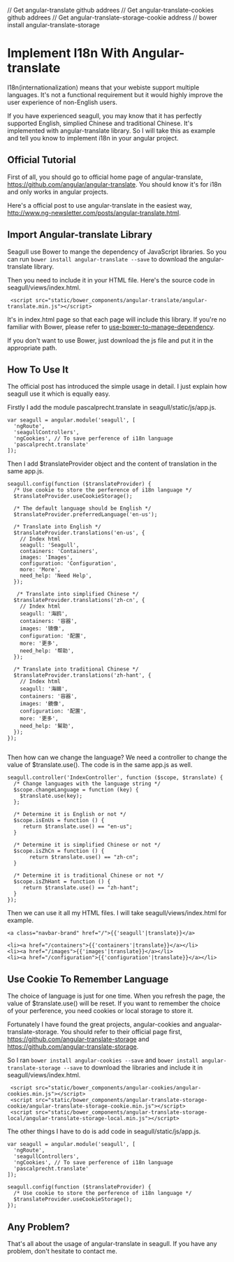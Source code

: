 // Get angular-translate github addrees
// Get angular-translate-cookies github addrees
// Get angular-translate-storage-cookie address
// bower install angular-translate-storage
# Implement I18n With Angular-translate

I18n(internationalization) means that your webiste support multiple languages. It's not a functional requirement but it would highly improve the user experience of non-English users.

If you have experienced seagull, you may know that it has perfectly supported English, simplied Chinese and traditional Chinese. It's implemented with angular-translate library. So I will take this as example and tell you know to implement i18n in your angular project.

## Official Tutorial

First of all, you should go to official home page of angular-translate, <https://github.com/angular/angular-translate>. You should know it's for i18n and only works in angular projects.

Here's a official post to use angular-translate in the easiest way, <http://www.ng-newsletter.com/posts/angular-translate.html>. 

## Import Angular-translate Library

Seagull use Bower to mange the dependency of JavaScript libraries. So you can run `bower install angular-translate --save` to download the angular-translate library.

Then you need to include it in your HTML file. Here's the source code in seagull/views/index.html.

```
 <script src="static/bower_components/angular-translate/angular-translate.min.js"></script>

```

It's in index.html page so that each page will include this library. If you're no familiar with Bower, please refer to [use-bower-to-manage-dependency](2014-10-26-use-bower-to-manage-dependency.md).

If you don't want to use Bower, just download the js file and put it in the appropriate path.

## How To Use It

The official post has introduced the simple usage in detail. I just explain how seagull use it which is equally easy.

Firstly I add the module pascalprecht.translate in seagull/static/js/app.js.

```
var seagull = angular.module('seagull', [
  'ngRoute',
  'seagullControllers',
  'ngCookies', // To save perference of i18n language
  'pascalprecht.translate'
]);
```

Then I add $translateProvider object and the content of translation in the same app.js.

```
seagull.config(function ($translateProvider) {
  /* Use cookie to store the perference of i18n language */
  $translateProvider.useCookieStorage();

  /* The default language should be English */
  $translateProvider.preferredLanguage('en-us');

  /* Translate into English */
  $translateProvider.translations('en-us', {
    // Index html
    seagull: 'Seagull',
    containers: 'Containers',
    images: 'Images',
    configuration: 'Configuration',
    more: 'More',
    need_help: 'Need Help',
  });
 
   /* Translate into simplified Chinese */
  $translateProvider.translations('zh-cn', {
    // Index html
    seagull: '海鸥',
    containers: '容器',
    images: '镜像',
    configuration: '配置',
    more: '更多',
    need_help: '帮助',
  });
   
  /* Translate into traditional Chinese */
  $translateProvider.translations('zh-hant', {
    // Index html
    seagull: '海鷗',
    containers: '容器',
    images: '鏡像',
    configuration: '配置',
    more: '更多',
    need_help: '幫助',   
  }); 
});
    
```

Then how can we change the language? We need a controller to change the value of $translate.use(). The code is in the same app.js as well.

```
seagull.controller('IndexController', function ($scope, $translate) {
  /* Change languages with the language string */
  $scope.changeLanguage = function (key) {
    $translate.use(key);
  };

  /* Determine it is English or not */
  $scope.isEnUs = function () {
     return $translate.use() == "en-us";
  }

  /* Determine it is simplified Chinese or not */
  $scope.isZhCn = function () {
	   return $translate.use() == "zh-cn";
  }

  /* Determine it is traditional Chinese or not */
  $scope.isZhHant = function () {
     return $translate.use() == "zh-hant";
  }
});
```

Then we can use it all my HTML files. I will take seagull/views/index.html for example.

```
<a class="navbar-brand" href="/">{{'seagull'|translate}}</a>

<li><a href="/containers">{{'containers'|translate}}</a></li>
<li><a href="/images">{{'images'|translate}}</a></li>
<li><a href="/configuration">{{'configuration'|translate}}</a></li>
```

## Use Cookie To Remember Language

The choice of language is just for one time. When you refresh the page, the value of $translate.use() will be reset. If you want to remember the choice of your perference, you need cookies or local storage to store it. 

Fortunately I have found the great projects, angular-cookies and angualar-translate-storage. You should refer to their official page first, <https://github.com/angular-translate-storage> and <https://github.com/angular-translate-storage>.

So I ran `bower install angular-cookies --save` and `bower install angular-translate-storage --save` to download the libraries and include it in seagull/views/index.html.

```
 <script src="static/bower_components/angular-cookies/angular-cookies.min.js"></script>
 <script src="static/bower_components/angular-translate-storage-cookie/angular-translate-storage-cookie.min.js"></script>
 <script src="static/bower_components/angular-translate-storage-local/angular-translate-storage-local.min.js"></script>
```

The other things I have to do is add code in seagull/static/js/app.js.

```
var seagull = angular.module('seagull', [
  'ngRoute',
  'seagullControllers',
  'ngCookies', // To save perference of i18n language
  'pascalprecht.translate'
]);
```

```
seagull.config(function ($translateProvider) {
  /* Use cookie to store the perference of i18n language */
  $translateProvider.useCookieStorage();
});
```

## Any Problem?

That's all about the usage of angular-translate in seagull. If you have any problem, don't hesitate to contact me.
